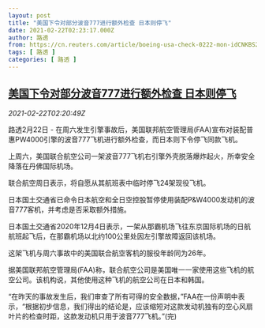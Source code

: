 ```yaml
---
layout: post
title: "美国下令对部分波音777进行额外检查 日本则停飞"
date: 2021-02-22T02:23:17.000Z
author: 路透
from: https://cn.reuters.com/article/boeing-usa-check-0222-mon-idCNKBS2AM060
tags: [ 路透 ]
categories: [ 路透 ]
---
```

<!--1613960597000-->
[美国下令对部分波音777进行额外检查 日本则停飞](https://cn.reuters.com/article/boeing-usa-check-0222-mon-idCNKBS2AM060)
------

<div>
<div><i>2021-02-22T02:20:49Z</i></div><p>路透2月22日 - 在周六发生引擎事故后，美国联邦航空管理局(FAA)宣布对装配普惠PW4000引擎的波音777飞机进行额外检查，而日本则下令停飞同款飞机。</p><p>上周六，美国联合航空公司一架波音777飞机右引擎外壳脱落爆炸起火，所幸安全降落在丹佛国际机场。</p><p>联合航空周日表示，将自愿从其航班表中临时停飞24架现役飞机。</p><p>日本国土交通省已命令日本航空和全日空控股暂停使用装配P&amp;W4000发动机的波音777客机，并考虑是否采取额外措施。</p><p>日本国土交通省2020年12月4日表示，一架从那霸机场飞往东京国际机场的日航航班起飞后，在那霸机场以北约100公里处因左引擎故障返回该机场。</p><p>这架飞机与周六事故中的美国联合航空客机的服役年龄同为26年。</p><p>据美国联邦航空管理局(FAA)称，联合航空公司是美国唯一一家使用这些飞机的航空公司。该机构说，其他使用这种飞机的航空公司在日本和韩国。</p><p>“在昨天的事故发生后，我们审查了所有可得的安全数据，”FAA在一份声明中表示，“根据初步信息，我们得出的结论是，应该缩短对这款发动机独有的空心风扇叶片的检查时距，这款发动机只用于波音777飞机。”(完)</p>
</div>

